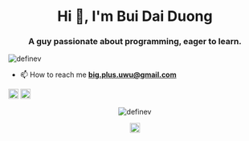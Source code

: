 <h1 align="center">Hi 👋, I'm Bui Dai Duong</h1>
<h3 align="center">A guy passionate about programming, eager to learn.</h3>
<p align="left"> <img src="https://komarev.com/ghpvc/?username=definev" alt="definev" /> </p>

- 📫 How to reach me **big.plus.uwu@gmail.com**

<p align="left"><img src="https://konpa.github.io/devicon/devicon.git/icons/nodejs/nodejs-original-wordmark.svg" alt="nodejs" width="20" height="20"/> <img src="https://cdn.jsdelivr.net/npm/simple-icons@3.1.0/icons/flutter.svg" alt="flutter" width="20" height="20"/></p><p align="center"> <img src="https://github-readme-stats.vercel.app/api?username=definev&show_icons=true" alt="definev" /> </p>

<p align="center">
<a href="https://fb.com/https://www.facebook.com/definev" target="blank"><img align="center" src="https://cdn.jsdelivr.net/npm/simple-icons@3.0.1/icons/facebook.svg" alt="https://www.facebook.com/definev" height="20" width="20" /></a>
</p>